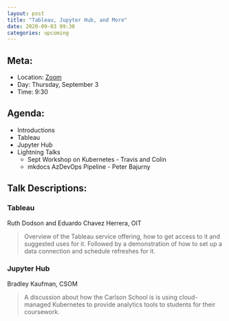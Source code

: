 ```yaml
---
layout: post
title: "Tableau, Jupyter Hub, and More"
date: 2020-09-03 09:30
categories: upcoming
---
```


## Meta:

- Location: [Zoom](https://z.umn.edu/cpmstream)
- Day: Thursday, September 3
- Time: 9:30

## Agenda:

- Introductions
- Tableau
- Jupyter Hub
- Lightning Talks
  - Sept Workshop on Kubernetes - Travis and Colin
  - mkdocs AzDevOps Pipeline - Peter Bajurny

## Talk Descriptions:

### Tableau
Ruth Dodson and Eduardo Chavez Herrera, OIT

>Overview of the Tableau service offering, how to get access to it and suggested uses for it. Followed by a demonstration of how to set up a data connection and schedule refreshes for it.

### Jupyter Hub
Bradley Kaufman, CSOM

>A discussion about how the Carlson School is is using cloud-managed Kubernetes to provide analytics tools to students for their coursework.
